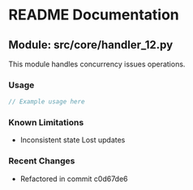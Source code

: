 # README Documentation

## Module: src/core/handler_12.py

This module handles concurrency issues operations.

### Usage

```java
// Example usage here
```

### Known Limitations

- Inconsistent state Lost updates

### Recent Changes

- Refactored in commit c0d67de6

